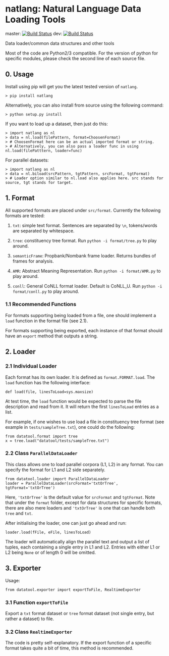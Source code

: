 # natlang: Natural Language Data Loading Tools
master: [![Build Status](https://travis-ci.com/jeticg/datatool.svg?branch=master)](https://travis-ci.com/jeticg/datatool)
dev: [![Build Status](https://travis-ci.com/jeticg/datatool.svg?branch=dev)](https://travis-ci.com/jeticg/datatool)

Data loader/common data structures and other tools

Most of the code are Python2/3 compatible.
For the version of python for specific modules, please check the second line of
each source file.

## 0. Usage

Install using pip will get you the latest tested version of `natlang`.

    > pip install natlang

Alternatively, you can also install from source using the following command:

    > python setup.py install
    
If you want to load up a dataset, then just do this:

    > import natlang as nl
    > data = nl.load(filePattern, format=ChoosenFormat)
    > # ChoosenFormat here can be an actual imported format or string.
    > # Alternatively, you can also pass a loader func in using nl.load(filePatttern, loader=func)

For parallel datasets:

    > import natlang as nl
    > data = nl.biload(srcPattern, tgtPattern, srcFormat, tgtFormat)
    > # Loader option similar to nl.load also applies here. src stands for source, tgt stands for target.

## 1. Format

All supported formats are placed under `src/format`.
Currently the following formats are tested:

1. `txt`: simple text format. Sentences are separated by `\n`, tokens/words are
separated by whitespace.

2. `tree`: constituency tree format. Run `python -i format/tree.py` to play
around.

3. `semanticFrame`: Propbank/Nombank frame loader. Returns bundles of frames
for analysis.

4. `AMR`: Abstract Meaning Representation. Run `python -i format/AMR.py` to
play around.

5. `conll`: General CoNLL format loader. Default is CoNLL_U. Run
`python -i format/conll.py` to play around.

### 1.1 Recommended Functions

For formats supporting being loaded from a file, one should implement a `load`
function in the format file (see 2.1).

For formats supporting being exported, each instance of that format should have
an `export` method that outputs a string.

## 2. Loader

### 2.1 Individual Loader

Each format has its own loader.
It is defined as `format.FORMAT.load`.
The `load` function has the following interface:

    def load(file, linesToLoad=sys.maxsize)

At test time, the `load` function would be expected to parse the file
description and read from it.
It will return the first `linesToLoad` entries as a list.

For example, if one wishes to use load a file in constituency tree format (see
example in `tests/sampleTree.txt`), one could do the following:

    from datatool.format import tree
    x = tree.load("datatool/tests/sampleTree.txt")

### 2.2 Class `ParallelDataLoader`

This class allows one to load parallel corpora (L1, L2) in any format.
You can specify the format for L1 and L2 side separately.

    from datatool.loader import ParallelDataLoader
    loader = ParallelDataLoader(srcFormat='txtOrTree', tgtFormat='txtOrTree')

Here, `'txtOrTree'` is the default value for `srcFormat` and `tgtFormat`.
Note that under the `format` folder, except for data structures for specific
formats, there are also mere loaders and `'txtOrTree'` is one that can handle
both `tree` and `txt`.

After initialising the loader, one can just go ahead and run:

    loader.load(fFile, eFile, linesToLoad)

The loader will automatically align the parallel text and output a list of
tuples, each containing a single entry in L1 and L2.
Entries with either L1 or L2 being `None` or of length 0 will be omitted.

## 3. Exporter

Usage:

    from datatool.exporter import exportToFile, RealtimeExporter

### 3.1 Function `exportToFile`

Export a `txt` format dataset or `tree` format dataset (not single entry, but
rather a dataset) to file.

### 3.2 Class `RealtimeExporter`

The code is pretty self-explanatory.
If the export function of a specific format takes quite a bit of time, this
method is recommended.
